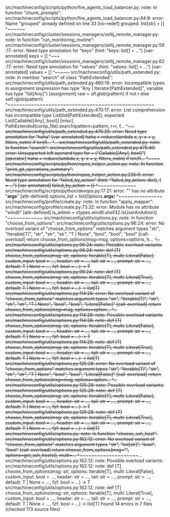 src/machineconfig/scripts/python/fire_agents_load_balancer.py: note: In function "chunk_prompts":
src/machineconfig/scripts/python/fire_agents_load_balancer.py:44:9: error: Name
"grouped" already defined on line 33  [no-redef]
            grouped: list[str] = []
            ^~~~~~~
src/machineconfig/cluster/sessions_managers/zellij_remote_manager.py: note: In function "run_monitoring_routine":
src/machineconfig/cluster/sessions_managers/zellij_remote_manager.py:59:17: error:
Need type annotation for "keys" (hint: "keys: list[<type>] = ...") 
[var-annotated]
                    keys = []
                    ^~~~
src/machineconfig/cluster/sessions_managers/zellij_remote_manager.py:62:17: error:
Need type annotation for "values" (hint: "values: list[<type>] = ...") 
[var-annotated]
                    values = []
                    ^~~~~~
src/machineconfig/utils/path_extended.py: note: In member "search" of class "PathExtended":
src/machineconfig/utils/path_extended.py:460:19: error: Incompatible types in
assignment (expression has type "Any | Iterator[PathExtended]", variable has
type "list[Any]")  [assignment]
                raw = slf.glob(pattern) if not r else self.rglob(pattern)
                      ^~~~~~~~~~~~~~~~~~~~~~~~~~~~~~~~~~~~~~~~~~~~~~~~~~~
src/machineconfig/utils/path_extended.py:470:17: error: List comprehension has
incompatible type List[list[PathExtended]]; expected List[Callable[[Any], bool]]
 [misc]
                    PathExtended(comp_file).search(pattern=pattern, r=r, f...
                    ^~~~~~~~~~~~~~~~~~~~~~~~~~~~~~~~~~~~~~~~~~~~~~~~~~~~~~...
src/machineconfig/utils/path_extended.py:475:20: error: Need type annotation
for "haha"  [var-annotated]
                haha = reduce(lambda x, y: x + y, filters_notin) if len(fi...
                       ^~~~~~~~~~~~~~~~~~~~~~~~~~~~~~~~~~~~~~~~~~~~~~~~~~~...
src/machineconfig/utils/path_extended.py: note: In function "search":
src/machineconfig/utils/path_extended.py:475:40: error: Unsupported left
operand type for + ("Callable[[Any], bool]")  [operator]
                haha = reduce(lambda x, y: x + y, filters_notin) if len(fi...
                                           ^~~~~
src/machineconfig/scripts/python/repos_helper_action.py: note: In function "print_git_operations_summary":
src/machineconfig/scripts/python/repos_helper_action.py:235:9: error: Need type
annotation for "failed_by_action" (hint:
"failed_by_action: dict[<type>, <type>] = ...")  [var-annotated]
            failed_by_action = {}
            ^~~~~~~~~~~~~~~~
src/machineconfig/scripts/python/devops.py:17:21: error:
"<typing special form>" has no attribute "__args__"  [attr-defined]
    options_list = list(Options.__args__)
                        ^~~~~~~~~~~~~~~~
src/machineconfig/profile/create.py: note: In function "apply_mapper":
src/machineconfig/profile/create.py:73:32: error: Module has no attribute
"windll"  [attr-defined]
                        is_admin = ctypes.windll.shell32.IsUserAnAdmin()
                                   ^~~~~~~~~~~~~
src/machineconfig/utils/options.py: note: In function "choose_from_options":
src/machineconfig/utils/options.py:96:24: error: No overload variant of
"choose_from_options" matches argument types "str", "Iterable[T]", "str", "str",
"str", "T | None", "bool", "bool", "bool"  [call-overload]
                    return choose_from_options(msg=msg, options=options, h...
                           ^~~~~~~~~~~~~~~~~~~~~~~~~~~~~~~~~~~~~~~~~~~~~~~...
src/machineconfig/utils/options.py:96:24: note: Possible overload variants:
src/machineconfig/utils/options.py:96:24: note:     def [T] choose_from_options(msg: str, options: Iterable[T], multi: Literal[False], custom_input: bool = ..., header: str = ..., tail: str = ..., prompt: str = ..., default: T | None = ..., fzf: bool = ...) -> T
src/machineconfig/utils/options.py:96:24: note:     def [T] choose_from_options(msg: str, options: Iterable[T], multi: Literal[True], custom_input: bool = ..., header: str = ..., tail: str = ..., prompt: str = ..., default: T | None = ..., fzf: bool = ...) -> list[T]
src/machineconfig/utils/options.py:114:28: error: No overload variant of
"choose_from_options" matches argument types "str", "Iterable[T]", "str", "str",
"str", "T | None", "bool", "bool", "Literal[False]"  [call-overload]
                        return choose_from_options(msg=msg, options=option...
                               ^~~~~~~~~~~~~~~~~~~~~~~~~~~~~~~~~~~~~~~~~~~...
src/machineconfig/utils/options.py:114:28: note: Possible overload variants:
src/machineconfig/utils/options.py:114:28: note:     def [T] choose_from_options(msg: str, options: Iterable[T], multi: Literal[False], custom_input: bool = ..., header: str = ..., tail: str = ..., prompt: str = ..., default: T | None = ..., fzf: bool = ...) -> T
src/machineconfig/utils/options.py:114:28: note:     def [T] choose_from_options(msg: str, options: Iterable[T], multi: Literal[True], custom_input: bool = ..., header: str = ..., tail: str = ..., prompt: str = ..., default: T | None = ..., fzf: bool = ...) -> list[T]
src/machineconfig/utils/options.py:125:28: error: No overload variant of
"choose_from_options" matches argument types "str", "Iterable[T]", "str", "str",
"str", "T | None", "bool", "bool", "Literal[False]"  [call-overload]
                        return choose_from_options(msg=msg, options=option...
                               ^~~~~~~~~~~~~~~~~~~~~~~~~~~~~~~~~~~~~~~~~~~...
src/machineconfig/utils/options.py:125:28: note: Possible overload variants:
src/machineconfig/utils/options.py:125:28: note:     def [T] choose_from_options(msg: str, options: Iterable[T], multi: Literal[False], custom_input: bool = ..., header: str = ..., tail: str = ..., prompt: str = ..., default: T | None = ..., fzf: bool = ...) -> T
src/machineconfig/utils/options.py:125:28: note:     def [T] choose_from_options(msg: str, options: Iterable[T], multi: Literal[True], custom_input: bool = ..., header: str = ..., tail: str = ..., prompt: str = ..., default: T | None = ..., fzf: bool = ...) -> list[T]
src/machineconfig/utils/options.py: note: In function "choose_ssh_host":
src/machineconfig/utils/options.py:162:12: error: No overload variant of
"choose_from_options" matches argument types "str", "list[str]", "bool", "bool" 
[call-overload]
        return choose_from_options(msg="", options=get_ssh_hosts(), multi=...
               ^~~~~~~~~~~~~~~~~~~~~~~~~~~~~~~~~~~~~~~~~~~~~~~~~~~~~~~~~~~...
src/machineconfig/utils/options.py:162:12: note: Possible overload variants:
src/machineconfig/utils/options.py:162:12: note:     def [T] choose_from_options(msg: str, options: Iterable[T], multi: Literal[False], custom_input: bool = ..., header: str = ..., tail: str = ..., prompt: str = ..., default: T | None = ..., fzf: bool = ...) -> T
src/machineconfig/utils/options.py:162:12: note:     def [T] choose_from_options(msg: str, options: Iterable[T], multi: Literal[True], custom_input: bool = ..., header: str = ..., tail: str = ..., prompt: str = ..., default: T | None = ..., fzf: bool = ...) -> list[T]
Found 14 errors in 7 files (checked 173 source files)
